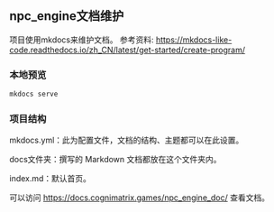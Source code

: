 ## npc_engine文档维护
项目使用mkdocs来维护文档。
参考资料:
https://mkdocs-like-code.readthedocs.io/zh_CN/latest/get-started/create-program/

### 本地预览
```bash
mkdocs serve
```

### 项目结构

mkdocs.yml：此为配置文件，文档的结构、主题都可以在此设置。

docs文件夹：撰写的 Markdown 文档都放在这个文件夹内。

index.md：默认首页。

可以访问 https://docs.cognimatrix.games/npc_engine_doc/ 查看文档。